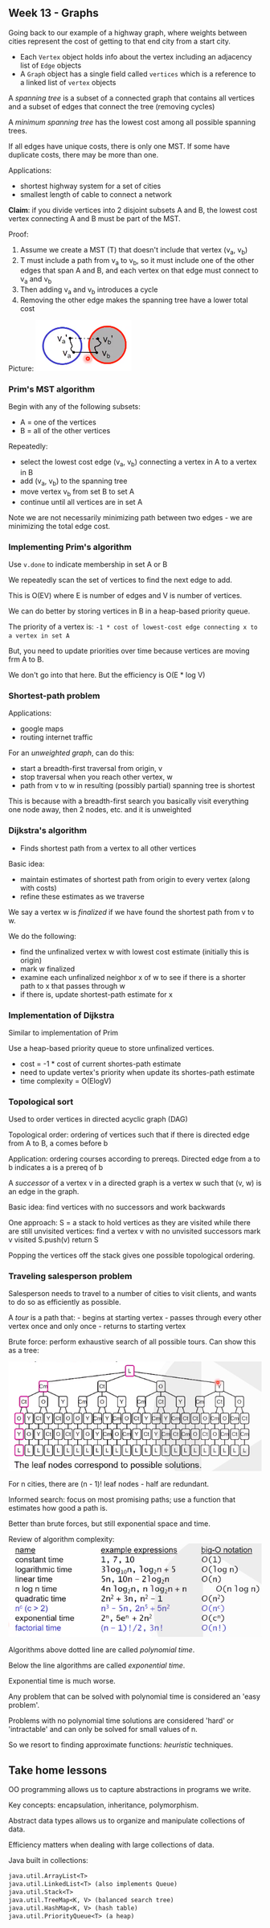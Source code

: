 ## Week 13 - Graphs

Going back to our example of a highway graph, where weights between cities represent the cost of getting to that end city from a start city.

- Each `Vertex` object holds info about the vertex including an adjacency list of `Edge` objects
- A `Graph` object has a single field called `vertices` which is a reference to a linked list of `vertex` objects

A _spanning tree_ is a subset of a connected graph that contains all vertices and a subset of edges that connect the tree (removing cycles)

A _minimum spanning tree_ has the lowest cost among all possible spanning trees.

If all edges have unique costs, there is only one MST. If some have duplicate costs, there may be more than one.

Applications:
- shortest highway system for a set of cities
- smallest length of cable to connect a network

**Claim**: if you divide vertices into 2 disjoint subsets A and B, the lowest cost vertex connecting A and B must be part of the MST.

Proof:
1. Assume we create a MST (T) that doesn't include that vertex (v<sub>a</sub>, v<sub>b</sub>)
2. T must include a path from v<sub>a</sub> to v<sub>b</sub>, so it must include one of the other edges that span A and B, and each vertex on that edge must connect to v<sub>a</sub> and v<sub>b</sub>
3. Then adding v<sub>a</sub> and v<sub>b</sub> introduces a cycle
4. Removing the other edge makes the spanning tree have a lower total cost

Picture:
!['alt text'](screenshots/week13_screenshot_1.PNG 'screenshot from class')

### Prim's MST algorithm

Begin with any of the following subsets:
- A = one of the vertices
- B = all of the other vertices

Repeatedly:
- select the lowest cost edge (v<sub>a</sub>, v<sub>b</sub>) connecting a vertex in A to a vertex in B
- add (v<sub>a</sub>, v<sub>b</sub>) to the spanning tree
- move vertex v<sub>b</sub> from set B to set A
- continue until all vertices are in set A

Note we are not necessarily minimizing path between two edges - we are minimizing the total edge cost.

### Implementing Prim's algorithm

Use `v.done` to indicate membership in set A or B

We repeatedly scan the set of vertices to find the next edge to add.

This is O(EV) where E is number of edges and V is number of vertices.

We can do better by storing vertices in B in a heap-based priority queue.

The priority of a vertex is:
`-1 * cost of lowest-cost edge connecting x to a vertex in set A`

But, you need to update priorities over time because vertices are moving frm A to B.

We don't go into that here. But the efficiency is O(E * log V)

### Shortest-path problem

Applications:
- google maps
- routing internet traffic

For an _unweighted graph_, can do this:
- start a breadth-first traversal from origin, v
- stop traversal when you reach other vertex, w
- path from v to w in resulting (possibly partial) spanning tree is shortest

This is because with a breadth-first search you basically visit everything one node away, then 2 nodes, etc. and it is unweighted

### Dijkstra's algorithm

- Finds shortest path from a vertex to all other vertices

Basic idea:
- maintain estimates of shortest path from origin to every vertex (along with costs)
- refine these estimates as we traverse

We say a vertex w is _finalized_ if we have found the shortest path from v to w.

We do the following:
- find the unfinalized vertex w with lowest cost estimate (initially this is origin)
- mark w finalized
- examine each unfinalized neighbor x of w to see if there is a shorter path to x that passes through w
- if there is, update shortest-path estimate for x

### Implementation of Dijkstra

Similar to implementation of Prim

Use a heap-based priority queue to store unfinalized vertices.
- cost = -1 * cost of current shortes-path estimate
- need to update vertex's priority when update its shortes-path estimate
- time complexity = O(ElogV)

### Topological sort

Used to order vertices in directed acyclic graph (DAG)

Topological order: ordering of vertices such that if there is directed edge from A to B, a comes before b

Application: ordering courses according to prereqs. Directed edge from a to b indicates a is a prereq of b

A _successor_ of a vertex v in a directed graph is a vertex w such that (v, w) is an edge in the graph.

Basic idea: find vertices with no successors and work backwards

One approach:
    S = a stack to hold vertices as they are visited
    while there are still unvisited vertices:
        find a vertex v with no unvisited successors
        mark v visited
        S.push(v)
    return S

Popping the vertices off the stack gives one possible topological ordering.

### Traveling salesperson problem

Salesperson needs to travel to a number of cities to visit clients, and wants to do so as efficiently as possible.

A _tour_ is a path that:
    - begins at starting vertex
    - passes through every other vertex once and only once
    - returns to starting vertex

Brute force: perform exhaustive search of all possible tours. Can show this as a tree:

!['alt text'](screenshots/week13_screenshot_2.PNG 'screenshot from class')

For n cities, there are (n - 1)! leaf nodes - half are redundant.

Informed search: focus on most promising paths; use a function that estimates how good a path is.

Better than brute forces, but still exponential space and time.

Review of algorithm complexity:
!['alt text'](screenshots/week13_screenshot_3.PNG 'screenshot from class')

Algorithms above dotted line are called _polynomial time_.

Below the line algorithms are called _exponential time_.

Exponential time is much worse.

Any problem that can be solved with polynomial time is considered an 'easy problem'.

Problems with no polynomial time solutions are considered 'hard' or 'intractable' and can only be solved for small values of n.

So we resort to finding approximate functions: _heuristic_ techniques.

## Take home lessons

OO programming allows us to capture abstractions in programs we write.

Key concepts: encapsulation, inheritance, polymorphism.

Abstract data types allows us to organize and manipulate collections of data.

Efficiency matters when dealing with large collections of data.

Java built in collections:

```
java.util.ArrayList<T>
java.util.LinkedList<T> (also implements Queue)
java.util.Stack<T>
java.util.TreeMap<K, V> (balanced search tree)
java.util.HashMap<K, V> (hash table)
java.util.PriorityQueue<T> (a heap)
```






